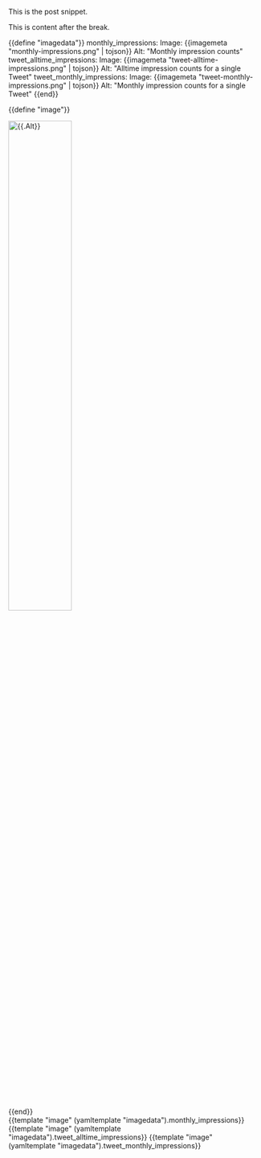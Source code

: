 This is the post snippet.

<!--BREAK-->

This is content after the break.

{{define "imagedata"}}
monthly_impressions:
  Image: {{imagemeta "monthly-impressions.png" | tojson}}
  Alt: "Monthly impression counts"
tweet_alltime_impressions:
  Image: {{imagemeta "tweet-alltime-impressions.png" | tojson}}
  Alt: "Alltime impression counts for a single Tweet"
tweet_monthly_impressions:
  Image: {{imagemeta "tweet-monthly-impressions.png" | tojson}}
  Alt: "Monthly impression counts for a single Tweet"
{{end}}

{{define "image"}}
  <p class="centered"><img style="width:50%;height:50%" width="{{.Image.Width}}" height="{{.Image.Height}}" src="{{.Image.Path}}" alt="{{.Alt}}" /></p>
{{end}}

<div id="example01"></div>
{{template "image" (yamltemplate "imagedata").monthly_impressions}}
{{template "image" (yamltemplate "imagedata").tweet_alltime_impressions}}
{{template "image" (yamltemplate "imagedata").tweet_monthly_impressions}}
<div id="example02"></div>
<div id="example03"></div>
